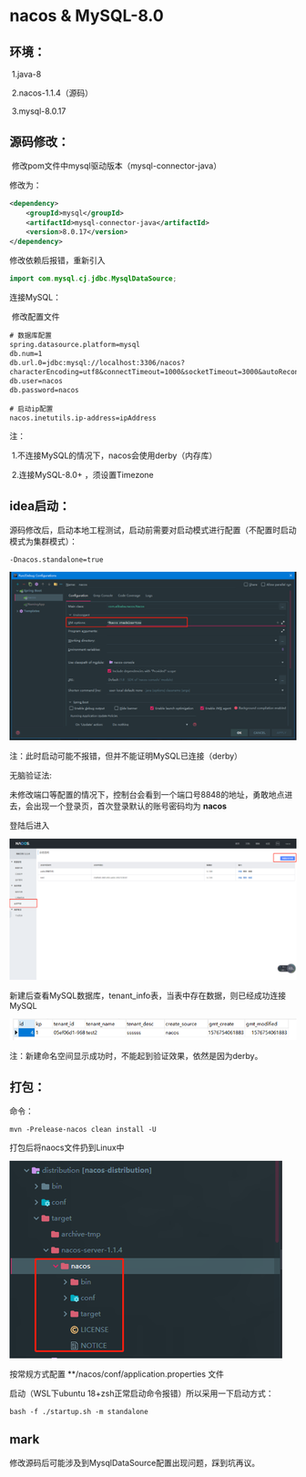 # nacos & MySQL-8.0

## 环境：

​	1.java-8

​	2.nacos-1.1.4（源码）

​	3.mysql-8.0.17

## 源码修改：

​	修改pom文件中mysql驱动版本（mysql-connector-java）

修改为：

```xml
<dependency>    
    <groupId>mysql</groupId>    
    <artifactId>mysql-connector-java</artifactId>    
    <version>8.0.17</version>
</dependency>
```

修改依赖后报错，重新引入

```java
import com.mysql.cj.jdbc.MysqlDataSource;
```

连接MySQL：

​	修改配置文件

```properties
# 数据库配置
spring.datasource.platform=mysql
db.num=1
db.url.0=jdbc:mysql://localhost:3306/nacos?characterEncoding=utf8&connectTimeout=1000&socketTimeout=3000&autoReconnect=true&useTimezone=true&serverTimezone=GMT%2B8
db.user=nacos
db.password=nacos

# 启动ip配置
nacos.inetutils.ip-address=ipAddress
```

注：

​		1.不连接MySQL的情况下，nacos会使用derby（内存库）

​		2.连接MySQL-8.0+ ，须设置Timezone

## idea启动：

源码修改后，启动本地工程测试，启动前需要对启动模式进行配置（不配置时启动模式为集群模式）：

```
-Dnacos.standalone=true
```

![image-20191220095723553](nacos_MySQL-8.0.assets/setting3.png)

注：此时启动可能不报错，但并不能证明MySQL已连接（derby）

无脑验证法:

未修改端口等配置的情况下，控制台会看到一个端口号8848的地址，勇敢地点进去，会出现一个登录页，首次登录默认的账号密码均为    **nacos**

登陆后进入

![image-20191220100750213](nacos_MySQL-8.0.assets/setting4.png)

新建后查看MySQL数据库，tenant_info表，当表中存在数据，则已经成功连接MySQL

![image-20191220100922498](nacos_MySQL-8.0.assets/setting5.png)

注：新建命名空间显示成功时，不能起到验证效果，依然是因为derby。

## 打包：

命令：

```maven
mvn -Prelease-nacos clean install -U
```

打包后将naocs文件扔到Linux中

![image-20191220101557495](nacos_MySQL-8.0.assets/setting6.png)

按常规方式配置  **/nacos/conf/application.properties 文件  

启动（WSL下ubuntu 18+zsh正常启动命令报错）所以采用一下启动方式：

```other
bash -f ./startup.sh -m standalone
```

## mark

修改源码后可能涉及到MysqlDataSource配置出现问题，踩到坑再议。